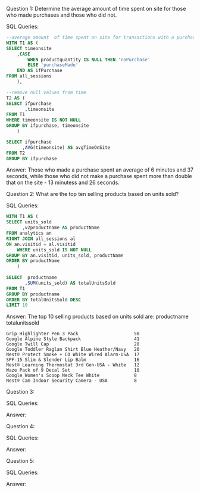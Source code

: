 Question 1: Determine the average amount of time spent on site for those who made purchases and those who did not. 

SQL Queries:
```sql
--average amount  of time spent on site for transactions with a purchase vs withour a purchase 
WITH T1 AS (
SELECT timeonsite 
    ,CASE
	   	WHEN productquantity IS NULL THEN 'noPurchase'
		ELSE 'purchaseMade'
    END AS ifPurchase
FROM all_sessions 
	),

--remove null values from time 
T2 AS (
SELECT ifpurchase
	   ,timeonsite
FROM T1
WHERE timeonsite IS NOT NULL
GROUP BY ifpurchase, timeonsite
	)

SELECT ifpurchase
      ,AVG(timeonsite) AS avgTimeOnSite
FROM T2
GROUP BY ifpurchase

```

Answer: 
Those who made a purchase spent an average of 6 minutes and 37 seconds, while those who did not make a purchase spent more than double that on the site - 13 minutess and 26 seconds. 


Question 2: What are the top ten selling products based on units sold?  

SQL Queries:
```sql 
WITH T1 AS (
SELECT units_sold
	  ,v2productname AS productName
FROM analytics an
RIGHT JOIN all_sessions al 
ON an.visitid = al.visitid
	WHERE units_sold IS NOT NULL
GROUP BY an.visitid, units_sold, productName
ORDER BY productName
	)
	
SELECT  productname
	   ,SUM(units_sold) AS totalUnitsSold
FROM T1
GROUP BY productname
ORDER BY totalUnitsSold DESC
LIMIT 10
```

Answer: The top 10 selling products based on units sold are: 
    productname	                                    totalunitssold
    
    Grip Highlighter Pen 3 Pack	                    50
    Google Alpine Style Backpack	                41
    Google Twill Cap	                            28
    Google Toddler Raglan Shirt Blue Heather/Navy	20
    Nest® Protect Smoke + CO White Wired Alarm-USA	17
    SPF-15 Slim & Slender Lip Balm	                16
    Nest® Learning Thermostat 3rd Gen-USA - White	12
    Waze Pack of 9 Decal Set	                    10
    Google Women's Scoop Neck Tee White	            8
    Nest® Cam Indoor Security Camera - USA	        8



Question 3: 

SQL Queries:

Answer:



Question 4: 

SQL Queries:

Answer:



Question 5: 

SQL Queries:

Answer:
